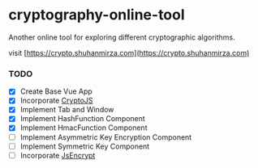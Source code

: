 # cryptography-online-tool
Another online tool for exploring different cryptographic algorithms. 

visit [https://crypto.shuhanmirza.com](https://crypto.shuhanmirza.com)

### TODO
- [X] Create Base Vue App 
- [X] Incorporate [CryptoJS](https://github.com/brix/crypto-js)
- [X] Implement Tab and Window
- [X] Implement HashFunction Component
- [X] Implement HmacFunction Component
- [ ] Implement Asymmetric Key Encryption Component
- [ ] Implement Symmetric Key Component
- [ ] Incorporate [JsEncrypt](https://github.com/travist/jsencrypt)